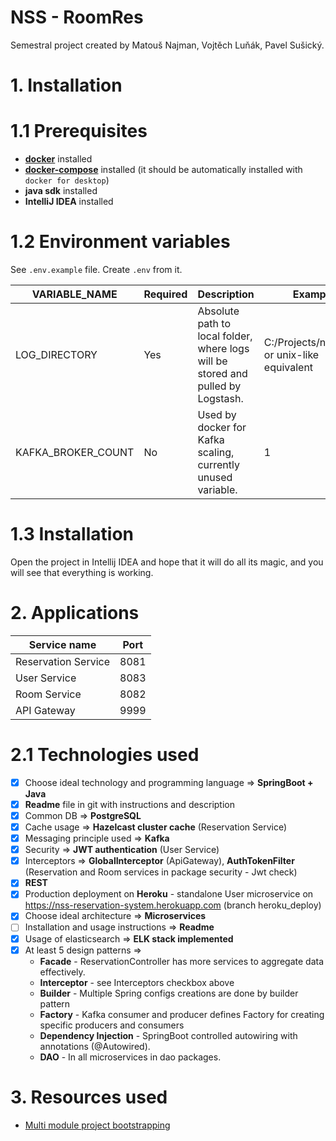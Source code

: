 # NSS - RoomRes

Semestral project created by Matouš Najman, Vojtěch Luňák, Pavel Sušický.

# 1. Installation

# 1.1 Prerequisites

- **[docker](https://www.docker.com/get-started/)** installed
- **[docker-compose](https://docs.docker.com/compose/install/)** installed (it should be automatically installed
  with `docker for desktop`)
- **java sdk** installed
- **IntelliJ IDEA** installed

# 1.2 Environment variables

See `.env.example` file. Create `.env` from it.

| VARIABLE_NAME  | Required | Description |  Example |
| ------------- | ------------- | ------------- | ------------- |
| LOG_DIRECTORY | Yes | Absolute path to local folder, where logs will be stored and pulled by Logstash. | C:/Projects/nss/logs/ or unix-like equivalent
| KAFKA_BROKER_COUNT | No | Used by docker for Kafka scaling, currently unused variable. | 1 |


# 1.3 Installation

Open the project in Intellij IDEA and hope that it will do all its magic, and you will see that everything is working.

# 2. Applications

| Service name  | Port |
| ------------- | ------------- |
| Reservation Service | 8081 |
| User Service | 8083 |
| Room Service | 8082 |
| API Gateway | 9999 |

# 2.1 Technologies used
- [x] Choose ideal technology and programming language => **SpringBoot + Java**
- [x] **Readme** file in git with instructions and description
- [x] Common DB => **PostgreSQL**
- [x] Cache usage => **Hazelcast cluster cache** (Reservation Service)
- [x] Messaging principle used => **Kafka**
- [x] Security => **JWT authentication** (User Service)
- [x] Interceptors => **GlobalInterceptor** (ApiGateway), **AuthTokenFilter** (Reservation and Room services in package security - Jwt check)
- [x] **REST**
- [x] Production deployment on **Heroku** - standalone User microservice on https://nss-reservation-system.herokuapp.com (branch heroku_deploy)
- [x] Choose ideal architecture => **Microservices**
- [ ] Installation and usage instructions => **Readme**
- [x] Usage of elasticsearch => **ELK stack implemented**
- [x] At least 5 design patterns =>
  - **Facade** - ReservationController has more services to aggregate data effectively.
  - **Interceptor** - see Interceptors checkbox above
  - **Builder** - Multiple Spring configs creations are done by builder pattern
  - **Factory** - Kafka consumer and producer defines Factory for creating specific producers and consumers
  - **Dependency Injection** - SpringBoot controlled autowiring with annotations (@Autowired).
  - **DAO** - In all microservices in dao packages.

# 3. Resources used

- [Multi module project bootstrapping](https://www.baeldung.com/maven-multi-module)
